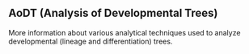 ## AoDT (Analysis of Developmental Trees)

More information about various analytical techniques used to analyze developmental (lineage and differentiation) trees.
